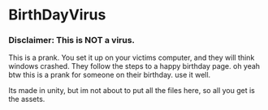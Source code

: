 # BirthDayVirus

### Disclaimer: This is NOT a virus.
This is a prank. You set it up on your victims computer, and they will think windows crashed. They follow the steps to a happy birthday page.
oh yeah btw this is a prank for someone on their birthday. use it well.


Its made in unity, but im not about to put all the files here, so all you get is the assets.
